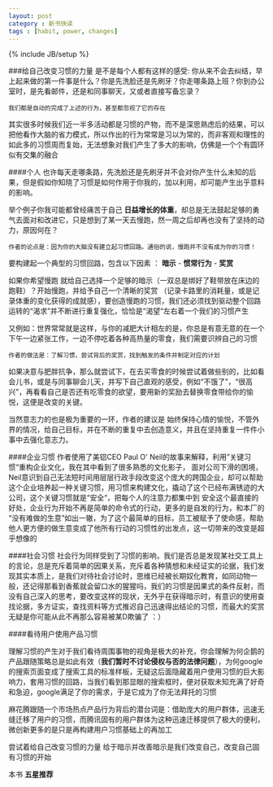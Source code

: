 ```yaml
---
layout: post
category : 新书快读
tags : [habit, power, changes]
---
```

{% include JB/setup %}

###给自己改变习惯的力量
是不是每个人都有这样的感受:
你从来不会去纠结，早上起来做的第一件事是什么？你是先洗脸还是先刷牙？你走哪条路上班？你到办公室时，是先看邮件，还是和同事聊天，又或者直接写备忘录？

    我们都是自动的完成了上述的行为，甚至都忽视了它的存在

其实很多时候我们近一半多活动都是习惯的产物，而不是深思熟虑后的结果，可以把他看作大脑的省力模式，所以作出的行为常常是习以为常的，而非客观和理性的
如此多的习惯周而复始，无法想象对我们产生了多大的影响，仿佛是一个个有圆环似有交集的融合


####个人
也许每天走哪条路，先洗脸还是先刷牙并不会对你产生什么未知的后果，但是假如你知晓了习惯是如何作用于你我的，加以利用，却可能产生出乎意料的影响。

举个例子你我可能都曾经痛苦于自己 **日益增长的体重**，却总是无法鼓起足够的勇气去面对和改进它，只是想到了某一天去慢跑，然一周之后却再也没有了坚持的动力，原因何在？

	作者的论点是：因为你的大脑没有建立起习惯回路。通俗的说，慢跑并不没有成为你的习惯！

要构建起一个典型的习惯回路，包含以下因素 ： **暗示**  - **惯常行为** - **奖赏**

如果你希望慢跑
就给自己选择一个足够的暗示（一双总是绑好了鞋带放在床边的跑鞋）？开始慢跑，并给予自己一个清晰的奖赏 （记录卡路里的消耗量，或是记录体重的变化获得的成就感），要创造慢跑的习惯，我们还必须找到驱动整个回路运转的“渴求”并不断进行重复强化，恰恰是“渴望“左右着一个我们的习惯产生

又例如：世界常常就是这样，与你的减肥大计相左的是，你总是有意无意的在一个下午一边紧张工作，一边不停吃着各种高热量的零食，我们需要识辨自己的习惯
    
    作者的做法是：了解习惯，尝试背后的奖赏，找到触发的条件并制定对应的计划
    
如果决意与肥胖抗争，那么就尝试下，在去买零食的时候尝试着做些别的，比如看会儿书，或是与同事聊会儿天，并写下自己直观的感受，例如“不饿了”，“很高兴”，再看看自己是否还有吃零食的欲望，要用新的奖励去替换零食带给你的愉悦，这便是改变的关键。

当然意志力的也是极为重要的一环，作者的建议是 始终保持心情的愉悦，不管外界的情况，给自己目标，并在不断的重复中去创造意义，并且在坚持重复一件件小事中去强化意志力。


####企业习惯
作者使用了美铝CEO Paul O' Neil的故事来解释，利用”关键习惯“重构企业文化，我在其中看到了很多熟悉的文化影子，
面对公司下滑的困境，Neil意识到自己无法短时间用层层行政手段改变这个庞大的跨国企业，却可以帮助这个企业培养起一种关键习惯，用习惯来构建文化，撬动了这个已经布满锈迹的大公司，这个关键习惯就是“安全“，把每个人的注意力都集中到 安全这个最直接的好处，企业行为开始不再是简单的命令式的行动，更多的是自发的行为，和本厂的 “没有难做的生意”如出一辙，为了这个最简单的目标，员工被赋予了使命感，帮助他人更方便的做生意变成了他所有行动的习惯性的出发点，这一切带来的改变是超乎想像的


####社会习惯
社会行为同样受到了习惯的影响，我们是否总是发现某社交工具上的言论，总是充斥着简单的因果关系，充斥着各种猜想和未经证实的论据，我们发现其实本质上，是我们对待社会讨论时，思维已经被长期奴化教育，如同动物一般，还记得那看到香蕉就会留口水的猩猩吗，我们的习惯是因果式的条件反射，而没有自己深入的思考，要改变这样的现状，无外乎在获得暗示时，有意识的使用查找论据，多方证实，查找资料等方式推迟自己迅速得出结论的习惯，而最大的奖赏无疑是你可能从此不再那么容易被某D欺骗了 ：）


####看待用户使用产品习惯

理解习惯的产生对于我们看待周围事物的视角是极大的补充，你会理解为何企鹅的产品跟随策略总是如此有效（**我们暂时不讨论侵权与否的法律问题**），为何google的搜索页面变成了搜索工具的标准样板，无疑这后面隐藏着用户使用习惯的巨大影响力，套用习惯的回路，当我们看到那显眼的搜索框时，便对获取未知充满了好奇和急迫，google满足了你的需求，于是它成为了你无法拜托的习惯

麻花腾跟随一个市场热点产品行为背后的潜台词是：借助庞大的用户群体，迅速无缝迁移了用户的习惯，而腾讯固有的用户群体为这种迅速迁移提供了极大的便利，微创新更多的是只是再构建用户习惯基础上的再加工

尝试着给自己改变习惯的力量
给于暗示并改善暗示是我们改变自己，改变自己固有习惯的开始

本书 **五星推荐**

